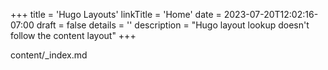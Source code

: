 +++
title = 'Hugo Layouts'
linkTitle = 'Home'
date = 2023-07-20T12:02:16-07:00
draft = false
details = ''
description = "Hugo layout lookup doesn't follow the content layout"
+++

content/_index.md

